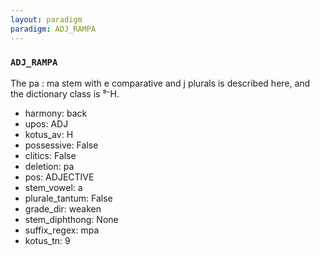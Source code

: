 ```yaml
---
layout: paradigm
paradigm: ADJ_RAMPA
---
```

### ` ADJ_RAMPA `

The pa : ma stem with e comparative and j plurals is described here, and the dictionary class is ⁹⁻H.
* harmony: back
* upos: ADJ
* kotus_av: H
* possessive: False
* clitics: False
* deletion: pa
* pos: ADJECTIVE
* stem_vowel: a
* plurale_tantum: False
* grade_dir: weaken
* stem_diphthong: None
* suffix_regex: mpa
* kotus_tn: 9

